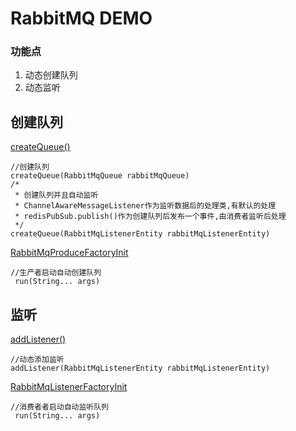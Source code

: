 # RabbitMQ DEMO

### 功能点

1. 动态创建队列
2. 动态监听

## 创建队列

[createQueue()](./common/src/main/java/com/mq/utils/RabbitMqUtils.java)

```
//创建队列
createQueue(RabbitMqQueue rabbitMqQueue)
/*
 * 创建队列并且自动监听
 * ChannelAwareMessageListener作为监听数据后的处理类,有默认的处理
 * redisPubSub.publish()作为创建队列后发布一个事件,由消费者监听后处理
 */
createQueue(RabbitMqListenerEntity rabbitMqListenerEntity)
```

[RabbitMqProduceFactoryInit](./produce/src/main/java/com/produce/factory/RabbitMqProduceFactoryInit.java)

```
//生产者启动自动创建队列
 run(String... args)
```

## 监听

[addListener()](./common/src/main/java/com/mq/utils/RabbitMqUtils.java)

```
//动态添加监听
addListener(RabbitMqListenerEntity rabbitMqListenerEntity) 
```

[RabbitMqListenerFactoryInit](./consumer/src/main/java/com/consumer/factory/RabbitMqListenerFactoryInit.java)

```
//消费者者启动自动监听队列
 run(String... args)
```
